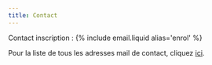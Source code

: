 ```yaml
---
title: Contact
---
```

Contact inscription : {% include email.liquid alias='enrol' %}

Pour la liste de tous les adresses mail de contact, cliquez [ici](contact.html).
